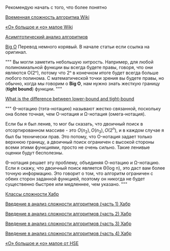 Рекомендую начать с того, что более понятно

[Временная сложность алгоритма Wiki](https://ru.wikipedia.org/wiki/Временная_сложность_алгоритма)

[«O» большое и «o» малое Wiki](https://ru.wikipedia.org/wiki/«O»_большое_и_«o»_малое)

[Асимптотический анализ алгоритмов](https://kvodo.ru/asymptotic-analysis.html)

[Big O](https://webdevblog.ru/bolshoe-o-chto-eto-takoe-pochemu-eto-vazhno-i-pochemu-eto-ne-vazhno/)
Перевод немного корявый. В начале статьи если ссылка на оригинал.

"""
Вы могли заметить небольшую хитрость. Например, для любой полиномиальной функции вы всегда будете правы, говоря, что они являются O(2ⁿ), потому что 2ⁿ в конечном итоге будет всегда больше любого полинома. С математической точки зрения вы будете правы, но обычно, когда мы говорим о **Big O**, нам нужно знать жесткую границу (**tight bound**) функции. 
"""

[What is the difference between lower-bound and tight-bound](https://stackoverflow.com/questions/464078/what-is-the-difference-between-lower-bound-and-tight-bound)

"""
Θ-нотацию (тэта-нотацию) называют жестко связанной, поскольку она более точная, чем O-нотация и Ω-нотация (омега-нотация).

Если бы я был ленив, то мог бы сказать, что двоичный поиск в отсортированном массиве - это $O(n_2), O(n_3), O(2^n)$, и в каждом случае я был бы технически прав. Это потому, что O-нотация задает только верхнюю границу, а двоичный поиск ограничен с высокой стороны всеми этими функциями, просто не очень сильно. Такие ленивые оценки будут бесполезны.

Θ-нотация решает эту проблему, объединяя О-нотацию и Ω-нотацию. Если я скажу, что двоичный поиск является Θ(log n), это даст вам более точную информацию. Это говорит о том, что алгоритм ограничен с обеих сторон заданной функцией, поэтому он никогда не будет существенно быстрее или медленнее, чем указано.
"""

[Классы сложности Хабр](https://habr.com/ru/articles/78728/)

[Введение в анализ сложности алгоритмов (часть 1) Хабр](https://habr.com/ru/articles/196560/)

[Введение в анализ сложности алгоритмов (часть 2) Хабр](https://habr.com/ru/articles/195482/)

[Введение в анализ сложности алгоритмов (часть 3) Хабр](https://habr.com/ru/articles/195996/)

[Введение в анализ сложности алгоритмов (часть 4) Хабр](https://habr.com/ru/articles/196226/)


[«O» большое и «o» малое от HSE](http://math-hse.info/a/2014-15/ling-la/o_O.pdf)